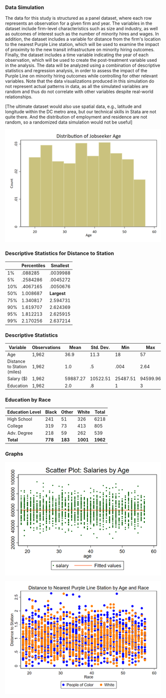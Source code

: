 ### Data Simulation

The data for this study is structured as a panel dataset, where each row represents an observation for a given firm and year. The variables in the dataset include firm-level characteristics such as size and industry, as well as outcomes of interest such as the number of minority hires and wages. In addition, the dataset includes a variable for distance from the firm's location to the nearest Purple Line station, which will be used to examine the impact of proximity to the new transit infrastructure on minority hiring outcomes. Finally, the dataset includes a time variable indicating the year of each observation, which will be used to create the post-treatment variable used in the analysis. The data will be analyzed using a combination of descriptive statistics and regression analysis, in order to assess the impact of the Purple Line on minority hiring outcomes while controlling for other relevant variables. Note that the data visualizations produced in this simulation do not represent actual patterns in data, as all the simulated variables are random and thus do not correlate with other variables despite real-world relationships.

[The ultimate dataset would also use spatial data, e.g., latitude and longitude within the DC metro area, but our technical skills in Stata are not quite there. And the distribution of employment and residence are not random, so a randomized data simulation would not be useful]


[![Age Histogram](https://github.com/gui2de/ppol768-spring23/blob/84cf5a7e4ae3e1e88c322666a4cf8d1412057790/Group%20Projects/group-1/Week%2011/age_histogram.png)](https://github.com/gui2de/ppol768-spring23/blob/week11-group1/Group%20Projects/group-1/Week%2011/age_histogram.png)


### Descriptive Statistics for Distance to Station
|        | Percentiles | Smallest |
|------- | ----------- | -------- |
| 1% | .088285 | .0039988 |
| 5% | .2584286 | .0045272 |
| 10% | .4067165 | .0050676 |
| 50% | 1.008687 | **Largest** |
| 75% | 1.340817 | 2.594731 |
| 90% | 1.619707 | 2.624369 |
| 95% | 1.812213 | 2.625915 |
| 99% | 2.170256 | 2.637214 |


### Descriptive Statistics
| Variable | Observations | Mean | Std. Dev. | Min | Max |
|----------|--------------|------|-----------|----|-----|
| Age | 1,962 | 36.9 | 11.3 | 18 | 57 |
| Distance to Station (miles) | 1,962 | 1.0 | .5 | .004 | 2.64 |
| Salary ($) | 1,962 | 59887.27 | 10522.51 | 25487.51 | 94599.96 |
| Education | 1,962 | 2.0 | .8 | 1 | 3 |


### Education by Race
| Education Level | Black | Other | White | Total|
|--------|------|-----| -----| -----|
| High School | 241 | 51 | 326 | 6218 |
| College | 319 | 73 | 413 | 805 |
| Adv. Degree | 218 | 59 | 262 | 539 |
| **Total** | **778** | **183** | **1001** | **1962** |


### Graphs
[![Scatterplot Salaries Age](https://github.com/gui2de/ppol768-spring23/blob/0072d6920d1ee4f237d5a289c1b8d9c1ac60e068/Group%20Projects/group-1/Week%2011/salaries_age_scatter.png)](https://github.com/gui2de/ppol768-spring23/blob/week11-group1/Group%20Projects/group-1/Week%2011/salaries_age_scatter.png)

[![Scatterplot Age Race Distance](https://github.com/gui2de/ppol768-spring23/blob/0072d6920d1ee4f237d5a289c1b8d9c1ac60e068/Group%20Projects/group-1/Week%2011/scatter_age_race_distance.png)](https://github.com/gui2de/ppol768-spring23/blob/week11-group1/Group%20Projects/group-1/Week%2011/scatter_age_race_distance.png)
